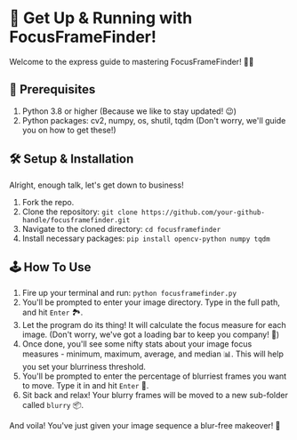 # 🚀 Get Up & Running with FocusFrameFinder!

Welcome to the express guide to mastering FocusFrameFinder! 🧭✨



## 🧰 Prerequisites

1. Python 3.8 or higher (Because we like to stay updated! 😉)
2. Python packages: cv2, numpy, os, shutil, tqdm (Don't worry, we'll guide you on how to get these!)



## 🛠 Setup & Installation

Alright, enough talk, let's get down to business!

1. Fork the repo.
2. Clone the repository: `git clone https://github.com/your-github-handle/focusframefinder.git`
3. Navigate to the cloned directory: `cd focusframefinder`
4. Install necessary packages: `pip install opencv-python numpy tqdm`



## 🕹 How To Use

1. Fire up your terminal and run: `python focusframefinder.py`
2. You'll be prompted to enter your image directory. Type in the full path, and hit `Enter` 🏞.
3. Let the program do its thing! It will calculate the focus measure for each image. (Don't worry, we've got a loading bar to keep you company! 🥳)
4. Once done, you'll see some nifty stats about your image focus measures - minimum, maximum, average, and median 📊. This will help you set your blurriness threshold.
5. You'll be prompted to enter the percentage of blurriest frames you want to move. Type it in and hit `Enter` 🎯.
6. Sit back and relax! Your blurry frames will be moved to a new sub-folder called `blurry` 📦.

And voila! You've just given your image sequence a blur-free makeover! 🎉
